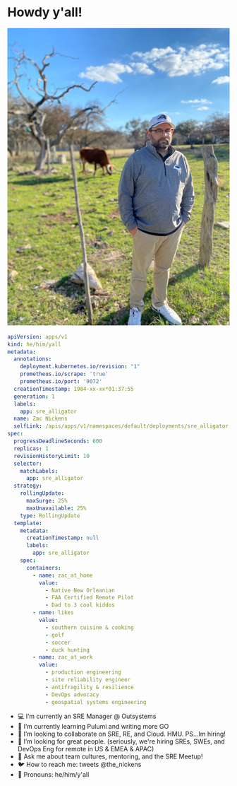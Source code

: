 # Howdy y'all! 

![about zac](zac.jpeg)



```yaml
apiVersion: apps/v1
kind: he/him/yall
metadata:
  annotations:
    deployment.kubernetes.io/revision: "1"
    prometheus.io/scrape: 'true'
    prometheus.io/port: '9072'
  creationTimestamp: 1984-xx-xx*01:37:55
  generation: 1
  labels:
    app: sre_alligator
  name: Zac Nickens
  selfLink: /apis/apps/v1/namespaces/default/deployments/sre_alligator
spec:
  progressDeadlineSeconds: 600
  replicas: 1
  revisionHistoryLimit: 10
  selector:
    matchLabels:
      app: sre_alligator
  strategy:
    rollingUpdate:
      maxSurge: 25%
      maxUnavailable: 25%
    type: RollingUpdate
  template:
    metadata:
      creationTimestamp: null
      labels:
        app: sre_alligator
    spec:
      containers:
        - name: zac_at_home
          value: 
            - Native New Orleanian
            - FAA Certified Remote Pilot
            - Dad to 3 cool kiddos
        - name: likes
          value: 
            - southern cuisine & cooking
            - golf
            - soccer
            - duck hunting
        - name: zac_at_work
          value: 
            - production engineering
            - site reliability engineer
            - antifragility & resilience
            - DevOps advocacy
            - geospatial systems engineering
```


- :computer: I’m currently an SRE Manager @ Outsystems
- :school_satchel: I’m currently learning Pulumi and writing more GO
- :busts_in_silhouette: I’m looking to collaborate on SRE, RE, and Cloud. HMU. PS...Im hiring! 
- 🤔 I’m looking for great people. (seriously, we're hiring SREs, SWEs, and DevOps Eng for remote in US & EMEA & APAC)
- 💬 Ask me about team cultures, mentoring, and the SRE Meetup! 
- :bird: How to reach me: tweets @the_nickens
- :thought_balloon: Pronouns: he/him/y'all

